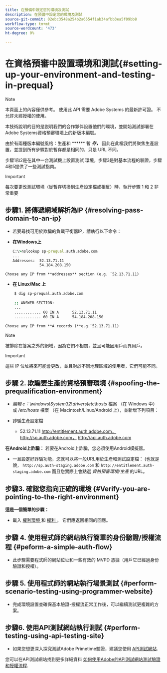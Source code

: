 ```yaml
---
title: 在預備中設定您的環境及測試
description: 在預備中設定您的環境及測試
source-git-commit: 02ebc3548a254b2a6554f1ab34afbb3ea5f09bb8
workflow-type: tm+mt
source-wordcount: '473'
ht-degree: 0%

---
```


# 在資格預審中設置環境和測試{#setting-up-your-environment-and-testing-in-prequal}

>[!NOTE]
>
>本頁面上的內容僅供參考。 使用此 API 需要 Adobe Systems 的最新許可證。 不允許未經授權的使用。

本技術說明的目的是説明我們的合作夥伴設置他們的環境，並開始測試部署在Adobe Systems資格預審環境上的新版本編號。

由於有兩種版本編號風格：生產和 ****** 暫 ***存，*** 因此在此檔我們將聚焦生產設置，並提到所有步驟對於暫存都是相同的，只是 URL 不同。

步驟1和2是在其中一台測試機上設置測試 環境，步驟3是對基本流程的驗證，步驟4和5提供了一些測試指南。

>[!IMPORTANT]
>
> 每次要更改測試環境（從暫存切換到生產設定檔或相反）時，執行步驟 1 和 2 非常重要


## 步驟1. 將傳遞網域解析為IP {#resolving-pass-domain-to-an-ip}

* 若要尋找可用於欺騙的負載平衡器IP，請執行以下命令：

* **在Windows上**

  ```cmd
  C:\>nslookup sp-prequal.auth.adobe.com
  ...
  Addresses:  52.13.71.11
              54.184.208.150
  ```

```Choose any IP from **addresses** section (e.g. `52.13.71.11)```

* **在 Linux/Mac 上**

```sh
    $ dig sp-prequal.auth.adobe.com
    
    ;; ANSWER SECTION:
    ...
    ............ 60 IN A      52.13.71.11
    ............ 60 IN A      54.184.208.150
```

```Choose any IP from **A records (**e.g `52.13.71.11)```

>[!NOTE]
>
>被排除在答案之外的網域，因為它們不相關，並且可能因用戶而異用戶。

>[!IMPORTANT]
>
> 這些 IP 位址將來可能會更改，並且對於不同地理區域的使用者，它們可能不同。


## 步驟 2.  欺騙要生產的資格預審環境 {#spoofing-the-prequalification-environment}

* *編輯 c：\\windows\\System32\\drivers\\etc\\hosts* 檔案 （在 Windows 中） 或 */etc/hosts* 檔案 （在 Macintosh/Linux/Android 上），並新增下列項目：

* 詐騙生產設定檔
   * 52.13.71.11 http://entitlement.auth.adobe.com， http://sp.auth.adobe.com， http://api.auth.adobe.com

**在Android上詐騙：** 若要在Android上詐騙，您必須使用Android模擬器。

* 一旦設定好詐騙功能，您就可以將一般URL用於生產和測試設定檔： (也就是說， `http://sp.auth-staging.adobe.com` 和 `http://entitlement.auth-staging.adobe.com` 而且您實際上會點選 *資格預審環境/生產* 的URL。


## 步驟3.  確認您指向正確的環境 {#Verify-you-are-pointing-to-the-right-environment}

**這是一個簡單的步驟：**

* 載入 [ 權利環境 ](https://entitlement-prequal.auth.adobe.com/environment.html) 和 [ 權利 ](https://entitlement.auth.adobe.com/environment.html) 。 它們應返回相同的回應。


## 步驟 4.  使用程式師的網站執行簡單的身份驗證/授權流程 {#peform-a-simple-auth-flow}

* 此步驟需要程式師的網站位址和一些有效的 MVPD 憑據（用戶它已經過身份驗證和授權）。

## 步驟 5.  使用程式師的網站執行場景測試 {#perform-scenario-testing-using-programmer-website}

* 完成環境設置並確保基本驗證-授權流正常工作後，可以繼續測試更複雜的方案。


## 步驟6.  使用API測試網站執行測試 {#perform-testing-using-api-testing-site}

* 如果您想更深入探究測試Adobe Primetime驗證，建議您使用 [API測試網站](http://entitlement-prequal.auth.adobe.com/apitest/api.html).

您可以在API測試網站找到更多詳細資料 [如何使用Adobe的API測試網站測試驗證和授權流程](/help/authentication/test-authn-authz-flows-using-adobes-api-test-site.md).
